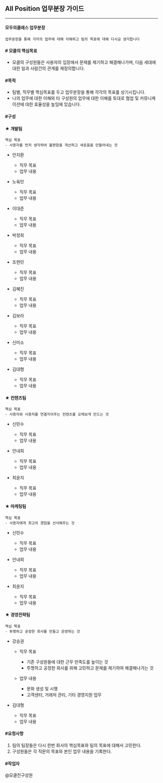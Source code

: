 ## All Position 업무분장 가이드

------------

#### 모두의클래스 업무분장  

```업무분장을 통해 각자의 업무에 대해 이해하고 팀의 목표에 대해 다시금 생각합니다```  



#### # 모클의 핵심목표

- 모클의 구성원들은 사용자의 입장에서 문제를 제기하고 해결해나가며, 다음 세대에 대한 일과 사람간의 관계를 재정의합니다.  



#### #목적

- 팀별, 직무별 핵심목표를 두고 업무분장을 통해 각각의 목표를 상기시킵니다.
- 나의 업무에 대한 이해와 타 구성원의 업무에 대한 이해를 토대로 협업 및 커뮤니케이션에 대한 효율성을 높임에 있습니다.



#### #구성

#### ★ 개발팀  

```
핵심 목표
- 사용자를 먼저 생각하여 불편함을 개선하고 새로움을 만들어내는 것
```

- 안지환  

  - 직무 목표
  - 업무 내용  

  

- 노육민  

  - 직무 목표
  - 업무 내용  

  

- 이대준  

  - 직무 목표
  - 업무 내용  

  

- 박정희  

  - 직무 목표
  - 업무 내용

  

- 조현민  

  - 직무 목표
  - 업무 내용

  

- 김혜진  

  - 직무 목표
  - 업무 내용  

  

- 김보라  

  - 직무 목표
  - 업무 내용

  

- 신미소  

  - 직무 목표
  - 업무 내용

  

- 김대형  

  - 직무 목표
  - 업무 내용






#### ★ 컨텐츠팀  

```
핵심 목표
- 사용자와 사용자를 연결지어주는 컨텐츠를 오래보게 만드는 것
```

- 신민수  

  - 직무 목표
  - 업무 내용

  

- 안내희  

  - 직무 목표
  - 업무 내용  

  

- 최윤지  

  - 직무 목표
  - 업무 내용





#### ★ 마케팅팀

```
핵심 목표
- 사용자에게 최고의 경험을 선사해주는 것
```

- 신민수  

  - 직무 목표
  - 업무 내용

  

- 안내희  

  - 직무 목표
  - 업무 내용

  

- 최윤지  

  - 직무 목표
  - 업무 내용





#### ★ 경영전략팀  

```
핵심 목표
- 투명하고 공정한 회사를 만들고 운영하는 것
```

- 강승권  

  - 직무 목표  

    - 기존 구성원들에 대한 근무 만족도를 높이는 것    
    - 투명하고 공정한 회사를 위해 고민하고 문제를 제기하여 해결해나가는 것  

    

  - 업무 내용  

    - 문화 생성 및 시행
    - 고객센터, 거래처 관리, 기타 경영지원 업무



- 김대형  
  - 직무 목표
  - 업무 내용



#### #요청사항

1. 팀의 팀장들은 다시 한번 회사의 핵심목표와 팀의 목표에 대해서 고민한다.
2. 구성원들은 각 직문의 목표와 본인 업무 내용을 기록한다.





#### #작업자

@모클전구성원
